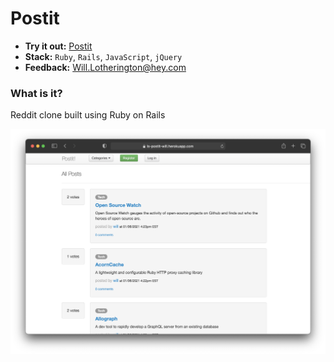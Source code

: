 # Postit

* **Try it out:** [Postit](https://ls-postit-will.herokuapp.com/)
* **Stack:** `Ruby`, `Rails`, `JavaScript`, `jQuery`
* **Feedback:** [Will.Lotherington@hey.com](mailto:Will.Lotherington@hey.com)

### What is it?
Reddit clone built using Ruby on Rails

![](app/assets/images/01.png)